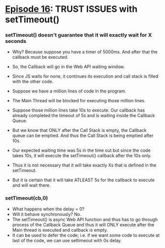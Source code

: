 # [Episode 16](https://www.youtube.com/watch?v=lW_erSjyMeM&list=PLlasXeu85E9cQ32gLCvAvr9vNaUccPVNP&index=18): TRUST ISSUES with setTimeout()

### setTimeout() doesn't guarantee that it will exactly wait for X seconds

* Why? Because suppose you have a timer of 5000ms. And after that the callback must be executed. 

* So, the Callback will go in the Web API waiting window. 

* Since JS waits for none, it continues its execution and call stack is filled with the other code.

* Suppose we have a million lines of code in the program.

* The Main Thread will be blocked for executing those million lines.

* Suppose those million lines take 10s to execute. Our callback has already completed the timeout of 5s and is waiting inside the Callback Queue.

* But we know that ONLY after the Call Stack is empty, the Callback queue can be emptied. And thus the Call Stack is being emptied after 10s.

* Our expected waiting time was 5s in the time out but since the code takes 10s, it will execute the setTimeout() callback after the 10s only.

* Thus it is not necessary that it will take exactly Xs that is defined in the setTimeout.

* But it is certain that it will take ATLEAST 5s for the callback to execute and will wait there.

### setTimeout(cb,0)

* What happens when the delay = 0? 
* Will it behave synchronously? No.
* The setTimeout() is async Web API function and thus has to go through process of the Callback Queue and thus it will ONLY execute after the Main thread is executed and callback is empty.
* It can be used to defer the code; i.e. if we want some code to execute at last of the code, we can use settimeout with 0s delay.

